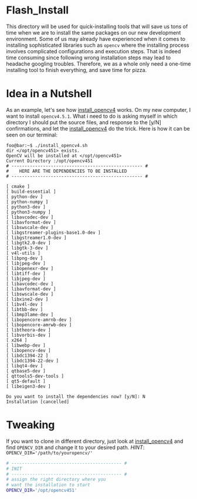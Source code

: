 # Flash_Install
This directory will be used for quick-installing tools that will save us tons of time when we are to install the same packages on our new development environment. Some of us may already have experienced when it comes to installing sophisticated libraries such as `opencv` where the installing process involves complicated configurations and execution steps. That is indeed time consuming since following wrong installation steps may lead to headache googling troubles. Therefore, we as a whole only need a one-time installing tool to finish everything, and save time for pizza.

# Idea in a Nutshell
As an example, let's see how [install_opencv4] works.
On my new computer, I want to install `opencv4.5.1`. What i need to do is asking myself in which directory I should put the source files, and response to the [y/N] confirmations, and let the [install_opencv4] do the trick. Here is how it can be seen on our terminal:

```console
foo@bar:~$ ./install_opencv4.sh 
dir </opt/opencv451> exists.
OpenCV will be installed at </opt/opencv451>
Current Directory :/opt/opencv451
# -------------------------------------------------- #
#	 HERE ARE THE DEPENDENCIES TO BE INSTALLED 
# -------------------------------------------------- #

[ cmake ]
[ build-essential ]
[ python-dev ]
[ python-numpy ]
[ python3-dev ]
[ python3-numpy ]
[ libavcodec-dev ]
[ libavformat-dev ]
[ libswscale-dev ]
[ libgstreamer-plugins-base1.0-dev ]
[ libgstreamer1.0-dev ]
[ libgtk2.0-dev ]
[ libgtk-3-dev ]
[ v4l-utils ]
[ libpng-dev ]
[ libjpeg-dev ]
[ libopenexr-dev ]
[ libtiff-dev ]
[ libjpeg-dev ]
[ libavcodec-dev ]
[ libavformat-dev ]
[ libswscale-dev ]
[ libxine2-dev ]
[ libv4l-dev ]
[ libtbb-dev ]
[ libmp3lame-dev ]
[ libopencore-amrnb-dev ]
[ libopencore-amrwb-dev ]
[ libtheora-dev ]
[ libvorbis-dev ]
[ x264 ]
[ libwebp-dev ]
[ libopencv-dev ]
[ libdc1394-22 ]
[ libdc1394-22-dev ]
[ libqt4-dev ]
[ qtbase5-dev ]
[ qttools5-dev-tools ]
[ qt5-default ]
[ libeigen3-dev ]

Do you want to install the dependencies now? [y/N]: N
Installation [cancelled]

```
# Tweaking
If you want to clone in different directory, just look at [install_opencv4] and find `OPENCV_DIR` and change it to your desired path.
*HINT*: `OPENCV_DIR='/path/to/youropencv/'`
```bash
# ------------------------------------------ #
# INIT
# ------------------------------------------ #
# assign the right directory where you
# want the installation to start
OPENCV_DIR='/opt/opencv451'
```

[install_opencv4]: https://github.com/Suineg-Darhnoel/Flash_Install/blob/master/install_opencv4.sh
